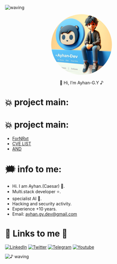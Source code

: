 ![waving](https://capsule-render.vercel.app/api?type=waving&height=90&color=gradient)

 
<div align="center">
    <img src="_59d601ed-463c-4a67-9997-8a392031a144.jpeg" alt="ForNRxt GitHub Extension" width="200" style="border-radius:50%; object-fit: cover;">
    <p>👋 Hi, I’m Ayhan-G.Y ♪ </p>
</div>

 # 💥 project main:
 # 💥 project main:
- [ForNRxt](https://github.com/ayhan-dev/fornrxt)
- [CVE LIST](https://github.com/ayhan-dev/CVE-LIST)
- [AND](https://github.com/ayhan-dev?tab=repositories)

 # 🗯️ info to me:
- Hi. I am Ayhan.(Caesar) 👋.
- Multi.stack developer ⭐️.
- specialist AI 🤖.
- Hacking and security activity.
- Experience +10 years.
- Email: ayhan.gy.dev@gmail.com

 
 # 🔗 Links to me 🔗

[![LinkedIn](https://img.shields.io/badge/LinkedIn-0A66C2?logo=LinkedIn&logoColor=white)](https://www.linkedin.com/in/ayhan-garabay-813ab2273)
[![Twitter](https://img.shields.io/badge/Twitter-1DA1F2?logo=Twitter&logoColor=white)](https://twitter.com/Ayhan_Developer)
[![Telegram](https://img.shields.io/badge/Telegram-26A5E4?logo=Telegram&logoColor=white)](https://t.me/Ayhan_dev)
[![Youtube](https://img.shields.io/badge/Youtube-FF0000?logo=Youtube&logoColor=white)](https://www.youtube.com/@AyhanG.Y)

   
![♪ waving](https://capsule-render.vercel.app/api?type=waving&height=90&section=footer)

 
